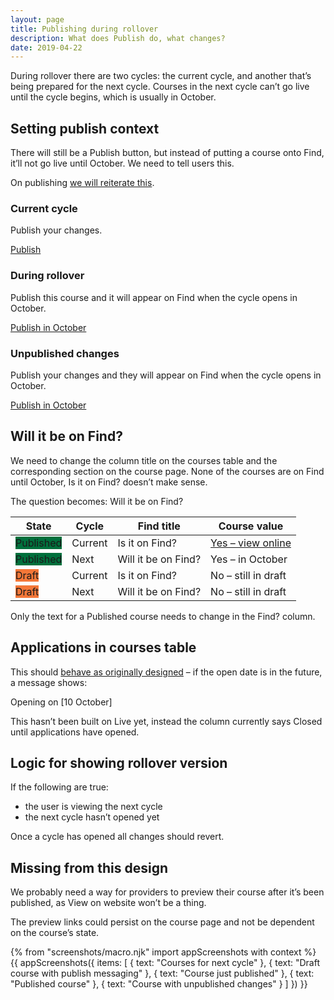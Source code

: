 ```yaml
---
layout: page
title: Publishing during rollover
description: What does Publish do, what changes?
date: 2019-04-22
---
```


During rollover there are two cycles: the current cycle, and another that’s being prepared for the next cycle. Courses in the next cycle can’t go live until the cycle begins, which is usually in October.

## Setting publish context

There will still be a Publish button, but instead of putting a course onto Find, it’ll not go live until October. We need to tell users this.

On publishing [we will reiterate this](#course-just-published).

<div class="govuk-grid-row govuk-!-margin-bottom-7">
  <div class="govuk-grid-column-one-third">
    <h3 class="govuk-heading-m">Current cycle</h3>
    <div class="govuk-inset-text">
      <p>Publish your changes.</p>
      <a href="#" class="govuk-button">Publish</a>
    </div>
  </div>
  <div class="govuk-grid-column-one-third">
    <h3 class="govuk-heading-m">During rollover</h3>
    <div class="govuk-inset-text">
      <p>Publish this course and it will appear on Find when the cycle opens in October.</p>
      <a href="#" class="govuk-button">Publish in October</a>
    </div>
  </div>
  <div class="govuk-grid-column-one-third">
    <h3 class="govuk-heading-m">Unpublished changes</h3>
    <div class="govuk-inset-text">
      <p>Publish your changes and they will appear on Find when the cycle opens in October.</p>
      <a href="#" class="govuk-button">Publish in October</a>
    </div>
  </div>
</div>

## Will it be on Find?

We need to change the column title on the courses table and the corresponding section on the course page. None of the courses are on Find until October, Is it on Find? doesn’t make sense.

The question becomes: Will it be on Find?

| State | Cycle | Find title | Course value |
|-|-|-|-|
|<span class="govuk-tag" style="background-color: #00703c">Published</span>| Current | Is it on Find? | [Yes – view online](#main-content) |
|<span class="govuk-tag" style="background-color: #00703c">Published</span>| Next | Will it be on Find? | Yes – in October |
|<span class="govuk-tag" style="background-color: #f47738">Draft</span>| Current | Is it on Find? | No – still in draft |
|<span class="govuk-tag" style="background-color: #f47738">Draft</span>| Next | Will it be on Find? | No – still in draft |

Only the text for a Published course needs to change in the Find? column.

## Applications in courses table

This should [behave as originally designed](/publish-teacher-training-courses/publish-states) – if the open date is in the future, a message shows:

<p class="govuk-inset-text">Opening on [10 October]</p>

This hasn’t been built on Live yet, instead the column currently says Closed until applications have opened.

## Logic for showing rollover version

If the following are true:

* the user is viewing the next cycle
* the next cycle hasn’t opened yet

Once a cycle has opened all changes should revert.

## Missing from this design

We probably need a way for providers to preview their course after it’s been published, as View on website won’t be a thing.

The preview links could persist on the course page and not be dependent on the course’s state.

{% from "screenshots/macro.njk" import appScreenshots with context %}
{{ appScreenshots({
  items: [
    { text: "Courses for next cycle" },
    { text: "Draft course with publish messaging" },
    { text: "Course just published" },
    { text: "Published course" },
    { text: "Course with unpublished changes" }
  ]
}) }}
